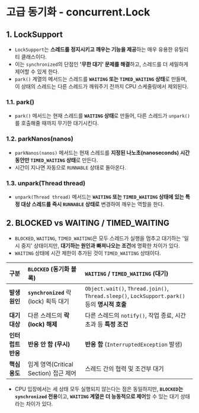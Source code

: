# 고급 동기화 - concurrent.Lock

## 1. LockSupport

- `LockSupport`는 **스레드를 정지시키고 깨우는 기능을 제공**하는 매우 유용한 유틸리티 클래스이다.
- 이는 `synchronized`의 단점인 **'무한 대기' 문제를 해결**하고, 스레드를 더 세밀하게 제어할 수 있게 한다.
- `park()` 계열의 메서드는 스레드를 **`WAITING` 또는 `TIMED_WAITING` 상태**로 만들며, 이 상태의 스레드는 다른 스레드가 깨워주기 전까지 CPU 스케줄링에서 제외된다.

### 1.1. park()

- `park()` 메서드는 현재 스레드를 **`WAITING` 상태**로 만들어, 다른 스레드가 `unpark()`를 호출해줄 때까지 무기한 대기시킨다.

### 1.2. parkNanos(nanos)

- `parkNanos(nanos)` 메서드는 현재 스레드를 **지정된 나노초(nanoseconds) 시간 동안만 `TIMED_WAITING` 상태**로 만든다.
- 시간이 지나면 자동으로 `RUNNABLE` 상태로 돌아온다.

### 1.3. unpark(Thread thread)

- `unpark(Thread thread)` 메서드는 **`WAITING` 또는 `TIMED_WAITING` 상태에 있는 특정 대상 스레드를 즉시 `RUNNABLE` 상태로** 변경하여 깨우는 역할을 한다.

## 2. BLOCKED vs WAITING / TIMED_WAITING

- `BLOCKED`, `WAITING`, `TIMED_WAITING`은 모두 스레드가 실행을 멈추고 대기하는 '일시 중지' 상태이지만, **대기하는 원인과 빠져나오는 조건**에 명확한 차이가 있다.
- `WAITING` 상태에 시간 제한이 추가된 것이 `TIMED_WAITING` 상태이다.

| 구분              | `BLOCKED` (동기화 블록)               | `WAITING` / `TIMED_WAITING` (대기)                                                            |
| :---------------- | :------------------------------------ | :-------------------------------------------------------------------------------------------- |
| **발생 원인**     | **`synchronized`** 락(lock) 획득 대기 | `Object.wait()`, `Thread.join()`, `Thread.sleep()`, `LockSupport.park()` 등의 **명시적 호출** |
| **대기 대상**     | 다른 스레드의 **락(lock) 해제**       | 다른 스레드의 `notify()`, 작업 종료, 시간 초과 등 **특정 조건**                               |
| **인터럽트 반응** | **반응 안 함 (무시)**                 | **반응 함** (`InterruptedException` 발생)                                                     |
| **핵심 용도**     | 임계 영역(Critical Section) 접근 제어 | 스레드 간의 협력 및 조건부 대기                                                               |

- CPU 입장에서는 세 상태 모두 실행되지 않는다는 점은 동일하지만, **`BLOCKED`는 `synchronized` 전용**이고, **`WAITING` 계열은 더 능동적으로 제어**할 수 있는 대기 상태라는 차이가 있다.

